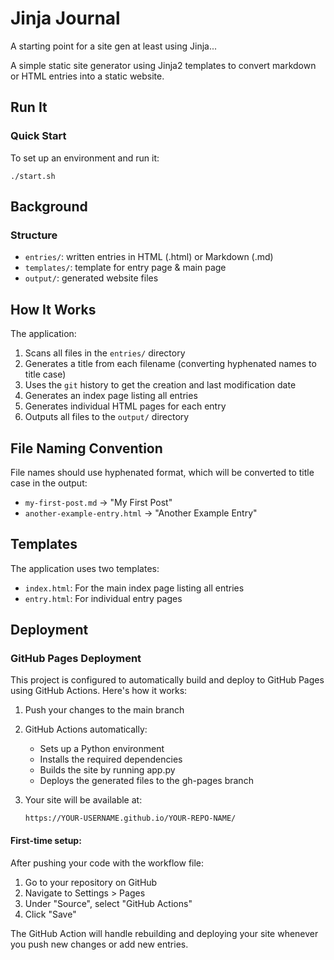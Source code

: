 # Jinja Journal

A starting point for a site gen
at least using Jinja...

A simple static site generator using Jinja2 templates to convert markdown or HTML entries into a static website.

## Run It

### Quick Start

To set up an environment and run it:

  ```
  ./start.sh
  ```

## Background

### Structure
   - `entries/`: written entries in HTML (.html) or Markdown (.md) 
   - `templates/`: template for entry page & main page
   - `output/`: generated website files


## How It Works

The application:
1. Scans all files in the `entries/` directory
2. Generates a title from each filename (converting hyphenated names to title case)
3. Uses the `git` history to get the creation and last modification date 
4. Generates an index page listing all entries
5. Generates individual HTML pages for each entry
6. Outputs all files to the `output/` directory

## File Naming Convention

File names should use hyphenated format, which will be converted to title case in the output:
- `my-first-post.md` → "My First Post"
- `another-example-entry.html` → "Another Example Entry"

## Templates

The application uses two templates:
- `index.html`: For the main index page listing all entries
- `entry.html`: For individual entry pages

## Deployment

### GitHub Pages Deployment

This project is configured to automatically build and deploy to GitHub Pages using GitHub Actions. Here's how it works:

1. Push your changes to the main branch
2. GitHub Actions automatically:
   - Sets up a Python environment
   - Installs the required dependencies
   - Builds the site by running app.py
   - Deploys the generated files to the gh-pages branch

3. Your site will be available at:
   ```
   https://YOUR-USERNAME.github.io/YOUR-REPO-NAME/
   ```

#### First-time setup:

After pushing your code with the workflow file:
1. Go to your repository on GitHub
2. Navigate to Settings > Pages
3. Under "Source", select "GitHub Actions"
4. Click "Save"

The GitHub Action will handle rebuilding and deploying your site whenever you push new changes or add new entries.